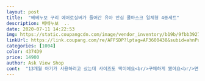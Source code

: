 ```yaml
---
layout: post 
title:  "베베누보 구리 에어로실버가 들어간 유아 안심 쿨마스크 일체형 4종세트" 
description: 베베누보  ..
date: 2020-07-11 14:22:53 
img: https://static.coupangcdn.com/image/vendor_inventory/b19b/9fbb39271fa83b77efb8da2bc872b878218e5024390d76bc06db3894eb18.jpg 
linkUrl: https://link.coupang.com/re/AFFSDP?lptag=AF3600438&subid=ahnPublicAsk&pageKey=1761472204&itemId=3000091422&vendorItemId=70988342950&traceid=V0-113-38f977225bb7e456 
categories: [1004] 
color: 4374D9 
price: 14900 
author: Ask View Shop 
cont:  "13개월 아기가 사용하려고 샀는데 사이즈도 딱이에요<br/>구매하게 됐어요<br/>면으로 된 마스크 사용했었는데 너무 쉽게 젖어버려서<br/>이가격에 4개나 되서 좋아요<br/>이제 13갤 지난 여자아기 넉넉히 잘맞아요 얼집 등원 하원때<br/>잘 씁니다<br/>" 
---
```

